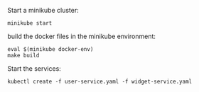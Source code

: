
Start a minikube cluster:

```
minikube start
```

build the docker files in the minikube environment:

```
eval $(minikube docker-env)
make build
```

Start the services:

```
kubectl create -f user-service.yaml -f widget-service.yaml 
```